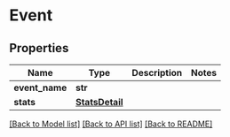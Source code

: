 # Event

## Properties
Name | Type | Description | Notes
------------ | ------------- | ------------- | -------------
**event_name** | **str** |  | 
**stats** | [**StatsDetail**](StatsDetail.md) |  | 

[[Back to Model list]](../README.md#documentation-for-models) [[Back to API list]](../README.md#documentation-for-api-endpoints) [[Back to README]](../README.md)


